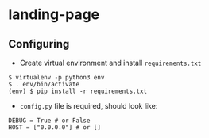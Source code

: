 # landing-page

## Configuring

- Create virtual environment and install `requirements.txt`
```
$ virtualenv -p python3 env
$ . env/bin/activate
(env) $ pip install -r requirements.txt
```

- `config.py` file is required, should look like:
```
DEBUG = True # or False
HOST = ["0.0.0.0"] # or []
```

